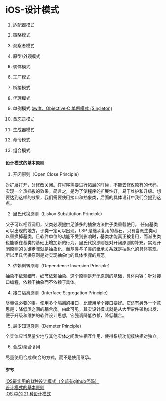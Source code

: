 #  iOS-设计模式

1. 适配器模式

2. 策略模式

3. 观察者模式

4. 原型/外观模式

5. 装饰模式

6. 工厂模式

7. 桥接模式

8. 代理模式

9. 单例模式
[Swift、Objective-C 单例模式 (Singleton)](https://www.cnblogs.com/silence-cnblogs/p/6776217.html)


10. 备忘录模式

11. 生成器模式

12. 命令模式

13. 组合模式

#### 设计模式的基本原则
1. 开闭原则（Open Close Principle）

对扩展打开，对修改关闭。在程序需要进行拓展的时候，不能去修改原有的代码，实现一个热插拔的效果。简言之，是为了使程序的扩展性好，易于维护和升级。想要达到这样的效果，我们需要使用接口和抽象类，后面的具体设计中我们会提到这点。

2. 里氏代换原则（Liskov Substitution Principle）

父子可以相互调用，父类必须提供足够多的抽象方法供子类重载使用。 任何基类可以出现的地方，子类一定可以出现。LSP 是继承复用的基石，只有当派生类可以替换掉基类，且软件单位的功能不受到影响时，基类才能真正被复用，而派生类也能够在基类的基础上增加新的行为。里氏代换原则是对开闭原则的补充。实现开闭原则的关键步骤就是抽象化，而基类与子类的继承关系就是抽象化的具体实现，所以里氏代换原则是对实现抽象化的具体步骤的规范。

3. 依赖倒转原则（Dependence Inversion Principle）

抽象不依赖细节，细节依赖抽象。这个原则是开闭原则的基础，具体内容：针对接口编程，依赖于抽象而不依赖于具体。

4. 接口隔离原则（Interface Segregation Principle）

尽量做必要的事。使用多个隔离的接口，比使用单个接口要好。它还有另外一个意思是：降低类之间的耦合度。由此可见，其实设计模式就是从大型软件架构出发、便于升级和维护的软件设计思想，它强调降低依赖，降低耦合。

5. 最少知道原则（Demeter Principle）

个实体应当尽量少地与其他实体之间发生相互作用，使得系统功能模块相对独立。

6. 合成/聚合复用

尽量使用合成/聚合的方式，而不是使用继承。


#### 参考
[iOS最实用的13种设计模式（全部有github代码）](https://www.jianshu.com/p/9c4a219e9cf9)  
[设计模式的基本原则](https://www.jianshu.com/p/a65c23b1de00)  
[iOS 中的 21 种设计模式](https://www.jianshu.com/p/6b302c7fe987)
